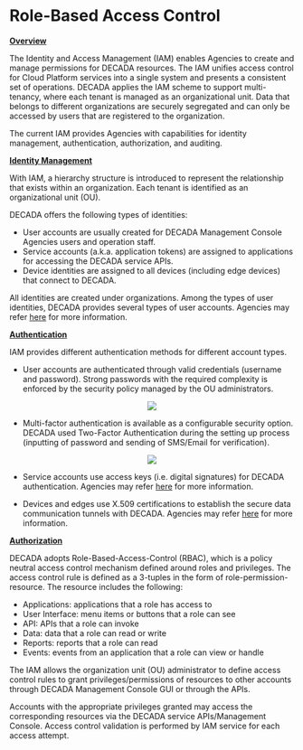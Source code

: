 # Role-Based Access Control

**<u>Overview</u>**

The Identity and Access Management (IAM) enables Agencies to create and manage permissions for DECADA resources. The IAM unifies access control for Cloud Platform services into a single system and presents a consistent set of operations. DECADA applies the IAM scheme to support multi-tenancy, where each tenant is managed as an organizational unit. Data that belongs to different organizations are securely segregated and can only be accessed by users that are registered to the organization.

The current IAM provides Agencies with capabilities for identity management, authentication, authorization, and auditing.

**<u>Identity Management</u>**

With IAM, a hierarchy structure is introduced to represent the relationship that exists within an organization. Each tenant is identified as an organizational unit (OU).

DECADA offers the following types of identities:

- User accounts are usually created for DECADA Management Console Agencies users and operation staff.
- Service accounts (a.k.a. application tokens) are assigned to applications for accessing the DECADA service APIs.
- Device identities are assigned to all devices (including edge devices) that connect to DECADA.

All identities are created under organizations. Among the types of user identities, DECADA provides several types of user accounts. Agencies may refer [here](https://siotteam.atlassian.net/wiki/spaces/DUG/pages/2258436183) for more information.

**<u>Authentication</u>**

IAM provides different authentication methods for different account types.

- User accounts are authenticated through valid credentials (username and password). Strong passwords with the required complexity is enforced by the security policy managed by the OU administrators. 

<div align=center>
<img src="./images/PasswordPolicy.png"/>
</div>

- Multi-factor authentication is available as a configurable security option. DECADA used Two-Factor Authentication during the setting up process (inputting of password and sending of SMS/Email for verification).

<div align=center>
<img src="./images/2FA.png"/>
</div>

- Service accounts use access keys (i.e. digital signatures) for DECADA authentication. Agencies may refer [here](https://siotteam.atlassian.net/wiki/spaces/DUG/pages/2258698485) for more information.

- Devices and edges use X.509 certifications to establish the secure data communication tunnels with DECADA. Agencies may refer [here](https://siotteam.atlassian.net/wiki/spaces/DUG/pages/2258829411) for more information.

**<u>Authorization</u>**

DECADA adopts Role-Based-Access-Control (RBAC), which is a policy neutral access control mechanism defined around roles and privileges. The access control rule is defined as a 3-tuples in the form of role-permission-resource. The resource includes the following:

- Applications: applications that a role has access to
- User Interface: menu items or buttons that a role can see
- API: APIs that a role can invoke
- Data: data that a role can read or write
- Reports: reports that a role can read
- Events: events from an application that a role can view or handle

The IAM allows the organization unit (OU) administrator to define access control rules to grant privileges/permissions of resources to other accounts through DECADA Management Console GUI or through the APIs.

Accounts with the appropriate privileges granted may access the corresponding resources via the DECADA service APIs/Management Console. Access control validation is performed by IAM service for each access attempt.


